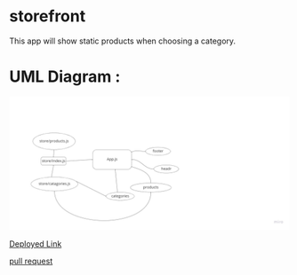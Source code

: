 # storefront

This app will show static products when choosing a category.


# UML Diagram :
![image](storefront%20uml.png)




[Deployed Link](https://candid-medovik-530e64.netlify.app/)

[pull request](https://github.com/shamssar/storefront/pull/5)



